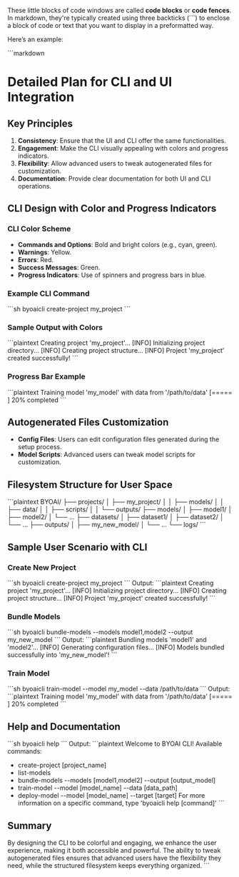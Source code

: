 These little blocks of code windows are called **code blocks** or **code fences**. In markdown, they're typically created using three backticks (```) to enclose a block of code or text that you want to display in a preformatted way. 

Here’s an example:

\`\`\`markdown
# Detailed Plan for CLI and UI Integration

## Key Principles
1. **Consistency**: Ensure that the UI and CLI offer the same functionalities.
2. **Engagement**: Make the CLI visually appealing with colors and progress indicators.
3. **Flexibility**: Allow advanced users to tweak autogenerated files for customization.
4. **Documentation**: Provide clear documentation for both UI and CLI operations.

## CLI Design with Color and Progress Indicators

### CLI Color Scheme
- **Commands and Options**: Bold and bright colors (e.g., cyan, green).
- **Warnings**: Yellow.
- **Errors**: Red.
- **Success Messages**: Green.
- **Progress Indicators**: Use of spinners and progress bars in blue.

### Example CLI Command
\`\`\`sh
byoaicli create-project my_project
\`\`\`

### Sample Output with Colors
\`\`\`plaintext
Creating project 'my_project'...
[INFO] Initializing project directory... 
[INFO] Creating project structure...
[INFO] Project 'my_project' created successfully!
\`\`\`

### Progress Bar Example
\`\`\`plaintext
Training model 'my_model' with data from '/path/to/data'
[=====                             ] 20% completed
\`\`\`

## Autogenerated Files Customization
- **Config Files**: Users can edit configuration files generated during the setup process.
- **Model Scripts**: Advanced users can tweak model scripts for customization.

## Filesystem Structure for User Space
\`\`\`plaintext
BYOAI/
├── projects/
│   ├── my_project/
│   │   ├── models/
│   │   ├── data/
│   │   ├── scripts/
│   │   └── outputs/
├── models/
│   ├── model1/
│   ├── model2/
│   └── ...
├── datasets/
│   ├── dataset1/
│   ├── dataset2/
│   └── ...
├── outputs/
│   ├── my_new_model/
│   └── ...
└── logs/
\`\`\`

## Sample User Scenario with CLI

### Create New Project
\`\`\`sh
byoaicli create-project my_project
\`\`\`
Output:
\`\`\`plaintext
Creating project 'my_project'...
[INFO] Initializing project directory... 
[INFO] Creating project structure...
[INFO] Project 'my_project' created successfully!
\`\`\`

### Bundle Models
\`\`\`sh
byoaicli bundle-models --models model1,model2 --output my_new_model
\`\`\`
Output:
\`\`\`plaintext
Bundling models 'model1' and 'model2'...
[INFO] Generating configuration files...
[INFO] Models bundled successfully into 'my_new_model'!
\`\`\`

### Train Model
\`\`\`sh
byoaicli train-model --model my_model --data /path/to/data
\`\`\`
Output:
\`\`\`plaintext
Training model 'my_model' with data from '/path/to/data'
[=====                             ] 20% completed
\`\`\`

## Help and Documentation
\`\`\`sh
byoaicli help
\`\`\`
Output:
\`\`\`plaintext
Welcome to BYOAI CLI!
Available commands:
- create-project [project_name]
- list-models
- bundle-models --models [model1,model2] --output [output_model]
- train-model --model [model_name] --data [data_path]
- deploy-model --model [model_name] --target [target]
For more information on a specific command, type 'byoaicli help [command]'
\`\`\`

## Summary
By designing the CLI to be colorful and engaging, we enhance the user experience, making it both accessible and powerful. The ability to tweak autogenerated files ensures that advanced users have the flexibility they need, while the structured filesystem keeps everything organized.
\`\`\`

